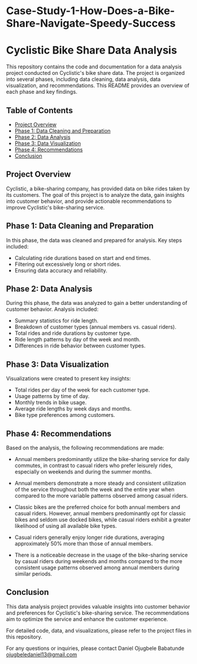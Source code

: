 # Case-Study-1-How-Does-a-Bike-Share-Navigate-Speedy-Success
# Cyclistic Bike Share Data Analysis

This repository contains the code and documentation for a data analysis project conducted on Cyclistic's bike share data. The project is organized into several phases, including data cleaning, data analysis, data visualization, and recommendations. This README provides an overview of each phase and key findings.

## Table of Contents

- [Project Overview](#project-overview)
- [Phase 1: Data Cleaning and Preparation](#phase-1-data-cleaning-and-preparation)
- [Phase 2: Data Analysis](#phase-2-data-analysis)
- [Phase 3: Data Visualization](#phase-3-data-visualization)
- [Phase 4: Recommendations](#phase-4-recommendations)
- [Conclusion](#conclusion)

## Project Overview

Cyclistic, a bike-sharing company, has provided data on bike rides taken by its customers. The goal of this project is to analyze the data, gain insights into customer behavior, and provide actionable recommendations to improve Cyclistic's bike-sharing service.

## Phase 1: Data Cleaning and Preparation

In this phase, the data was cleaned and prepared for analysis. Key steps included:
- Calculating ride durations based on start and end times.
- Filtering out excessively long or short rides.
- Ensuring data accuracy and reliability.

## Phase 2: Data Analysis

During this phase, the data was analyzed to gain a better understanding of customer behavior. Analysis included:
- Summary statistics for ride length.
- Breakdown of customer types (annual members vs. casual riders).
- Total rides and ride durations by customer type.
- Ride length patterns by day of the week and month.
- Differences in ride behavior between customer types.

## Phase 3: Data Visualization

Visualizations were created to present key insights:
- Total rides per day of the week for each customer type.
- Usage patterns by time of day.
- Monthly trends in bike usage.
- Average ride lengths by week days and months.
- Bike type preferences among customers.

## Phase 4: Recommendations

Based on the analysis, the following recommendations are made:
- Annual members predominantly utilize the bike-sharing service for daily commutes, in contrast to casual riders who prefer leisurely rides, especially on weekends and during the summer months.
  
- Annual members demonstrate a more steady and consistent utilization of the service throughout both the week and the entire year when compared to the more variable patterns observed among casual riders.

- Classic bikes are the preferred choice for both annual members and casual riders. However, annual members predominantly opt for classic bikes and seldom use docked bikes, while casual riders exhibit a greater likelihood of using all available bike types.

- Casual riders generally enjoy longer ride durations, averaging approximately 50% more than those of annual members.

- There is a noticeable decrease in the usage of the bike-sharing service by casual riders during weekends and months compared to the more consistent usage patterns observed among annual members during similar periods.

## Conclusion

This data analysis project provides valuable insights into customer behavior and preferences for Cyclistic's bike-sharing service. The recommendations aim to optimize the service and enhance the customer experience.

For detailed code, data, and visualizations, please refer to the project files in this repository.

For any questions or inquiries, please contact Daniel Ojugbele Babatunde ojugbeledaniel13@gmail.com
